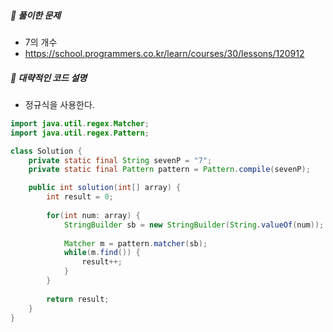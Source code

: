 ##### **📘 풀이한 문제**

- 7의 개수
- https://school.programmers.co.kr/learn/courses/30/lessons/120912
  
##### **📜 대략적인 코드 설명**
- 정규식을 사용한다.

```java
import java.util.regex.Matcher;
import java.util.regex.Pattern;

class Solution {
    private static final String sevenP = "7";
    private static final Pattern pattern = Pattern.compile(sevenP);

    public int solution(int[] array) {
    	int result = 0;
        
    	for(int num: array) {
        	StringBuilder sb = new StringBuilder(String.valueOf(num));
        	
        	Matcher m = pattern.matcher(sb);
        	while(m.find()) {
        		result++;
        	}
        }
        
        return result;
    }
}
```
